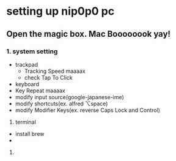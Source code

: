 # setting up nip0p0 pc

## Open the magic box. Mac Boooooook yay!

### 1. system setting
- trackpad
  - Tracking Speed maaaax
  - check Tap To Click
 - keyboard
  - Key Repeat maaaax 
  - modify input source(google-japanese-ime) 
  - modify shortcuts(ex. alfred ⌥space)
  - modify Modifier Keys(ex. reverse Caps Lock and Control)
1. terminal
- install brew
- 
1. 













